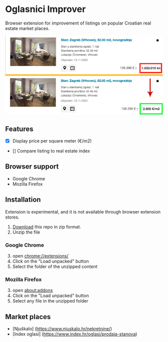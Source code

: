 # Oglasnici Improver

Browser extension for improvement of listings on popular Croatian real estate market places.

![screenshot](https://github.com/napravicukod/oglasnici-improver-browser-extension/blob/master/docs/images/screenshot.png?raw=true)

## Features
- [x] Display price per square meter (€/m2)
- [] Compare listing to real estate index

## Browser support 
- Google Chrome
- Mozilla Firefox 

## Installation
Extension is experimental, and it is not available through browser extension stores.

1. [Download](https://github.com/napravicukod/oglasnici-improver-browser-extension/archive/master.zip) this repo in zip format.
2. Unzip the file
### Google Chrome
3. open [chrome://extensions/](chrome://extensions/)
4. Click on the "Load unpacked" button
5. Select the folder of the unzipped content

### Mozilla Firefox
3. open [about:addons](about:addons)
4. Click on the "Load unpacked" button
5. Select any file in the unzipped folder

## Market places
- [Njuškalo] (https://www.njuskalo.hr/nekretnine/)
- [Index oglasi] (https://www.index.hr/oglasi/prodaja-stanova)

